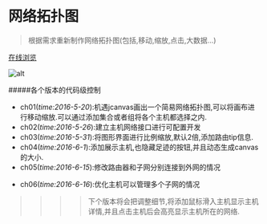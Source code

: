 # 网络拓扑图

>根据需求重新制作网络拓扑图(包括,移动,缩放,点击,大数据...)

[在线浏览](http://wuyxp.github.io/topology/ch07/)

![alt](http://a.hiphotos.baidu.com/baike/c0%3Dbaike80%2C5%2C5%2C80%2C26/sign=77ccbdbdd300baa1ae214fe92679d277/63d0f703918fa0ece00b145c249759ee3c6ddb97.jpg "感谢优秀的canvas")

#####各个版本的代码级控制
* ch01(*time:2016-5-20*):机遇jcanvas画出一个简易网络拓扑图,可以将画布进行移动缩放.可以通过添加集合或者组将各个主机都选择之内.
* ch02(*time:2016-5-26*):建立主机网络接口进行可配置开发
* ch03(*time:2016-5-31*):将图形界面进行比例缩放,默认2倍,添加路由tip信息.
* ch04(*time:2016-6-1*):添加展示主机,也隐藏足迹的按钮,并且动态生成canvas的大小.
* ch05(*time:2016-6-15*):修改路由器和子网分别连接到外网的情况
- ch06(*time:2016-6-16*):优化主机可以管理多个子网的情况


>>>>下个版本将会把调整细节,将添加鼠标滑入主机显示主机详情,并且点击主机后会高亮显示主机所在的网络.
